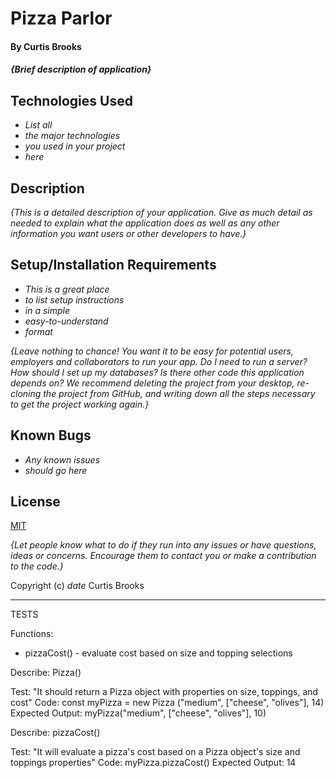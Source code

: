 # Pizza Parlor

#### By Curtis Brooks

#### _{Brief description of application}_

## Technologies Used

* _List all_
* _the major technologies_
* _you used in your project_
* _here_

## Description

_{This is a detailed description of your application. Give as much detail as needed to explain what the application does as well as any other information you want users or other developers to have.}_

## Setup/Installation Requirements

* _This is a great place_
* _to list setup instructions_
* _in a simple_
* _easy-to-understand_
* _format_

_{Leave nothing to chance! You want it to be easy for potential users, employers and collaborators to run your app. Do I need to run a server? How should I set up my databases? Is there other code this application depends on? We recommend deleting the project from your desktop, re-cloning the project from GitHub, and writing down all the steps necessary to get the project working again.}_

## Known Bugs

* _Any known issues_
* _should go here_

## License

[MIT](https://en.wikipedia.org/wiki/MIT_License) 

_{Let people know what to do if they run into any issues or have questions, ideas or concerns.  Encourage them to contact you or make a contribution to the code.}_

Copyright (c) _date_ Curtis Brooks

_______________________

TESTS

Functions:
- pizzaCost() - evaluate cost based on size and topping selections

Describe: Pizza()

Test: "It should return a Pizza object with properties on size, toppings, and cost"
Code: const myPizza = new Pizza ("medium", ["cheese", "olives"], 14)
Expected Output: myPizza("medium", ["cheese", "olives"], 10)

Describe: pizzaCost()

Test: "It will evaluate a pizza's cost based on a Pizza object's size and toppings properties"
Code: myPizza.pizzaCost()
Expected Output: 14



